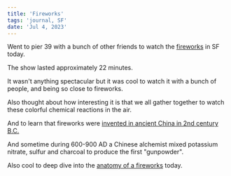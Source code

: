 ```yaml
---
title: 'Fireworks'
tags: 'journal, SF'
date: 'Jul 4, 2023'
---
```


Went to pier 39 with a bunch of other friends to watch the [fireworks](https://en.wikipedia.org/wiki/Fireworks?useskin=vector) in SF today.

The show lasted approximately 22 minutes.

It wasn't anything spectacular but it was cool to watch it with a bunch of people, and being so close to fireworks.

Also thought about how interesting it is that we all gather together to watch these colorful chemical reactions in the air.

And to learn that fireworks were [invented in ancient China in 2nd century B.C.](https://www.americanpyro.com/history-of-fireworks)

And sometime during 600-900 AD a Chinese alchemist mixed potassium nitrate, sulfur and charcoal to produce the first "gunpowder".

Also cool to deep dive into the [anatomy of a fireworks](https://www.pbs.org/wgbh/nova/fireworks/anat_nf.html#break) today.

